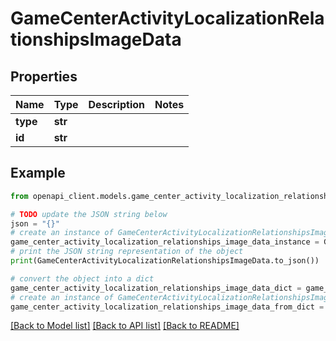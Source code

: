 # GameCenterActivityLocalizationRelationshipsImageData


## Properties

Name | Type | Description | Notes
------------ | ------------- | ------------- | -------------
**type** | **str** |  | 
**id** | **str** |  | 

## Example

```python
from openapi_client.models.game_center_activity_localization_relationships_image_data import GameCenterActivityLocalizationRelationshipsImageData

# TODO update the JSON string below
json = "{}"
# create an instance of GameCenterActivityLocalizationRelationshipsImageData from a JSON string
game_center_activity_localization_relationships_image_data_instance = GameCenterActivityLocalizationRelationshipsImageData.from_json(json)
# print the JSON string representation of the object
print(GameCenterActivityLocalizationRelationshipsImageData.to_json())

# convert the object into a dict
game_center_activity_localization_relationships_image_data_dict = game_center_activity_localization_relationships_image_data_instance.to_dict()
# create an instance of GameCenterActivityLocalizationRelationshipsImageData from a dict
game_center_activity_localization_relationships_image_data_from_dict = GameCenterActivityLocalizationRelationshipsImageData.from_dict(game_center_activity_localization_relationships_image_data_dict)
```
[[Back to Model list]](../README.md#documentation-for-models) [[Back to API list]](../README.md#documentation-for-api-endpoints) [[Back to README]](../README.md)


